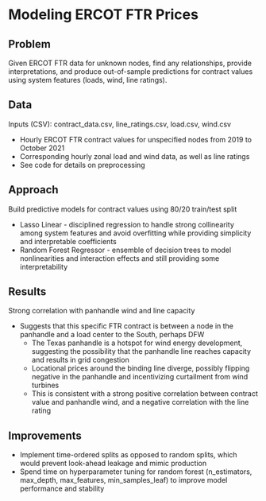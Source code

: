 # Modeling ERCOT FTR Prices
## Problem
Given ERCOT FTR data for unknown nodes, find any relationships, provide interpretations, and produce out-of-sample predictions for contract values using system features (loads, wind, line ratings).
## Data
Inputs (CSV): contract_data.csv, line_ratings.csv, load.csv, wind.csv
* Hourly ERCOT FTR contract values for unspecified nodes from 2019 to October 2021 
* Corresponding hourly zonal load and wind data, as well as line ratings
* See code for details on preprocessing
## Approach 
Build predictive models for contract values using 80/20 train/test split
* Lasso Linear - disciplined regression to handle strong collinearity among system features and avoid overfitting while providing simplicity and interpretable coefficients
* Random Forest Regressor - ensemble of decision trees to model nonlinearities and interaction effects and still providing some interpretability 
## Results
Strong correlation with panhandle wind and line capacity
* Suggests that this specific FTR contract is between a node in the panhandle and a load center to the South, perhaps DFW
    * The Texas panhandle is a hotspot for wind energy development, suggesting the possibility that the panhandle line reaches capacity and results in grid congestion
    * Locational prices around the binding line diverge, possibly flipping negative in the panhandle and incentivizing curtailment from wind turbines
    * This is consistent with a strong positive correlation between contract value and panhandle wind, and a negative correlation with the line rating
## Improvements
* Implement time-ordered splits as opposed to random splits, which would prevent look-ahead leakage and mimic production
* Spend time on hyperparameter tuning for random forest (n_estimators, max_depth, max_features, min_samples_leaf) to improve model performance and stability
